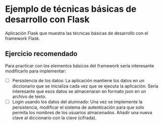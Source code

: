 # Ejemplo de técnicas básicas de desarrollo con Flask  
Aplicación Flask que muestra las técnicas básicas de desarrollo con el framework Flask.  

## Ejercicio recomendado
Para practicar con los elementos básicos del framework sería interesante modificarlo para implementar:
- [ ] Persistencia de los datos: La aplicación mantiene los datos en un diccionario que se inicializa cada vez que se ejecuta la aplicación. Sería interesante que esos datos se almacenaran en formato json en un archivo de texto.  
- [ ] Login usando los datos del alumnado: Una vez se implemente la persistencia, modificar el sistema de autenticación para que solo permita los nombres de los usuarios almacenados. Añadir una nueva clave al diccionario con la clave (cifrada). 
